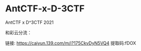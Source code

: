 # AntCTF-x-D-3CTF
AntCTF x D^3CTF 2021

和彩云分流：

链接: https://caiyun.139.com/m/i?175CkvDyN5VQ4  提取码:fDOX

